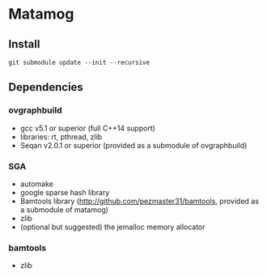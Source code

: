 # Matamog

## Install

`git submodule update --init --recursive`

## Dependencies

### ovgraphbuild

* gcc v5.1 or superior (full C++14 support)
* libraries: rt, pthread, zlib
* Seqan v2.0.1 or superior (provided as a submodule of ovgraphbuild)

### SGA

* automake
* google sparse hash library
* Bamtools library (http://github.com/pezmaster31/bamtools, provided as a submodule of matamog)
* zlib
* (optional but suggested) the jemalloc memory allocator

### bamtools

* zlib
